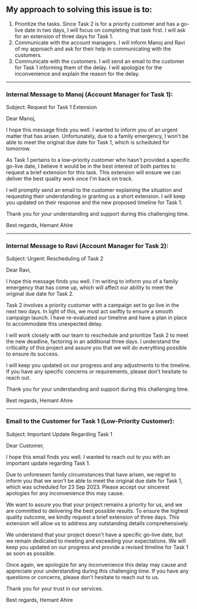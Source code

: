 ## My approach to solving this issue is to:

1. Prioritize the tasks. Since Task 2 is for a priority customer and has a go-live date in two days, I will focus on completing that task first. I will ask for an extension of three days for Task 1.
2. Communicate with the account managers. I will inform Manoj and Ravi of my approach and ask for their help in communicating with the customers.
3. Communicate with the customers. I will send an email to the customer for Task 1 informing them of the delay. I will apologize for the inconvenience and explain the reason for the delay.

<hr/>

### Internal Message to Manoj (Account Manager for Task 1):

Subject: Request for Task 1 Extension

Dear Manoj,

I hope this message finds you well. I wanted to inform you of an urgent matter that has arisen. Unfortunately, due to a family emergency, I won't be able to meet the original due date for Task 1, which is scheduled for tomorrow. 

As Task 1 pertains to a low-priority customer who hasn't provided a specific go-live date, I believe it would be in the best interest of both parties to request a brief extension for this task. This extension will ensure we can deliver the best quality work once I'm back on track.

I will promptly send an email to the customer explaining the situation and requesting their understanding in granting us a short extension. I will keep you updated on their response and the new proposed timeline for Task 1.

Thank you for your understanding and support during this challenging time.

Best regards,
Hemant Ahire
<hr/>

### Internal Message to Ravi (Account Manager for Task 2):

Subject: Urgent: Rescheduling of Task 2

Dear Ravi,

I hope this message finds you well. I'm writing to inform you of a family emergency that has come up, which will affect our ability to meet the original due date for Task 2.

Task 2 involves a priority customer with a campaign set to go live in the next two days. In light of this, we must act swiftly to ensure a smooth campaign launch. I have re-evaluated our timeline and have a plan in place to accommodate this unexpected delay.

I will work closely with our team to reschedule and prioritize Task 2 to meet the new deadline, factoring in an additional three days. I understand the criticality of this project and assure you that we will do everything possible to ensure its success.

I will keep you updated on our progress and any adjustments to the timeline. If you have any specific concerns or requirements, please don't hesitate to reach out.

Thank you for your understanding and support during this challenging time.

Best regards,
Hemant Ahire

<hr/>

### Email to the Customer for Task 1 (Low-Priority Customer):

Subject: Important Update Regarding Task 1

Dear Customer,

I hope this email finds you well. I wanted to reach out to you with an important update regarding Task 1.

Due to unforeseen family circumstances that have arisen, we regret to inform you that we won't be able to meet the original due date for Task 1, which was scheduled for 23 Sep 2023. Please accept our sincerest apologies for any inconvenience this may cause.

We want to assure you that your project remains a priority for us, and we are committed to delivering the best possible results. To ensure the highest quality outcome, we kindly request a brief extension of three days. This extension will allow us to address any outstanding details comprehensively.

We understand that your project doesn't have a specific go-live date, but we remain dedicated to meeting and exceeding your expectations. We will keep you updated on our progress and provide a revised timeline for Task 1 as soon as possible.

Once again, we apologize for any inconvenience this delay may cause and appreciate your understanding during this challenging time. If you have any questions or concerns, please don't hesitate to reach out to us.

Thank you for your trust in our services.

Best regards,
Hemant Ahire



